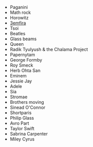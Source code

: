 * Paganini
* Math rock
* Horowitz
* [3emfira](/2024/11/04/zemfira.html)
* Tsoi
* Beatles
* Glass beams
* Queen
* Radik Tyulyush & the Chalama Project
* Papernytam
* George Formby
* Roy Smeck
* Herb Ohta San
* Eminem
* Jessie Jay
* Adele
* Sia
* Stromae
* Brothers moving
* Sinead O'Connor
* Shortparis
* Philip Glass
* Avro Part
* Taylor Swift
* Sabrina Carpenter
* Miley Cyrus
